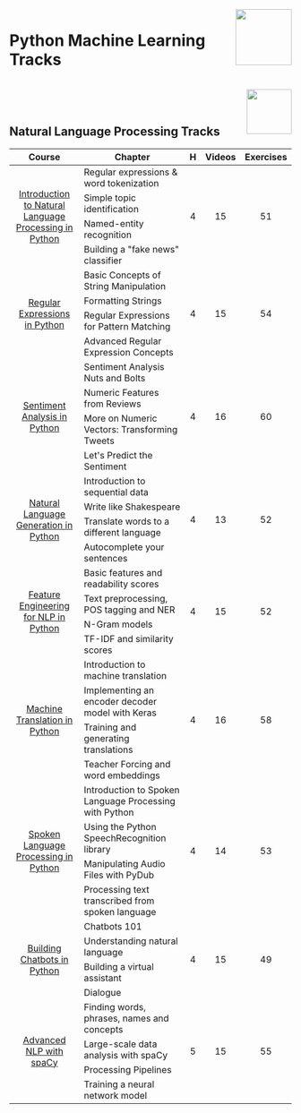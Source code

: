 <img align="right" width="100" src="https://github.com/cs-MohamedAyman/eLearning-Platforms/DataCamp-Tracks/blob/master/org-logos/datacamp.jpg">

# Python Machine Learning Tracks

<br>
<img align="right" width="80" height="80" src="https://github.com/cs-MohamedAyman/eLearning-Platforms/DataCamp-Tracks/blob/master/org-logos/python.jpg">
<br><br>

## Natural Language Processing Tracks

<table>
    <thead>
        <tr>
            <th width="40%">Course</th>
            <th width="60%">Chapter</th>
            <th>H</th>
            <th>Videos</th>
            <th>Exercises</th>
        </tr>
    </thead>
    <tbody>
            <tr>
                <td rowspan=4 align=center>
<a href="https://learn.datacamp.com/courses/introduction-to-natural-language-processing-in-python">Introduction to Natural Language Processing in Python</a><br>
                <td align="left">Regular expressions & word tokenization</td>
                <td rowspan=4 align="center">4</td>
                <td rowspan=4 align="center">15</td>
                <td rowspan=4 align="center">51</td>
                </td>
            </tr>
            <tr>
                <td align="left">Simple topic identification</td>
            </tr>
            <tr>
                <td align="left">Named-entity recognition</td>
            </tr>
            <tr>
                <td align="left">Building a "fake news" classifier</td>
            </tr>
            <tr>
                <td rowspan=4 align=center>
<a href="https://learn.datacamp.com/courses/regular-expressions-in-python">Regular Expressions in Python</a><br>
                <td align="left">Basic Concepts of String Manipulation</td>
                <td rowspan=4 align="center">4</td>
                <td rowspan=4 align="center">15</td>
                <td rowspan=4 align="center">54</td>
                </td>
            </tr>
            <tr>
                <td align="left">Formatting Strings</td>
            </tr>
            <tr>
                <td align="left">Regular Expressions for Pattern Matching</td>
            </tr>
            <tr>
                <td align="left">Advanced Regular Expression Concepts</td>
            </tr>
            <tr>
                <td rowspan=4 align=center>
<a href="https://learn.datacamp.com/courses/sentiment-analysis-in-python">Sentiment Analysis in Python</a><br>
                <td align="left">Sentiment Analysis Nuts and Bolts</td>
                <td rowspan=4 align="center">4</td>
                <td rowspan=4 align="center">16</td>
                <td rowspan=4 align="center">60</td>
                </td>
            </tr>
            <tr>
                <td align="left">Numeric Features from Reviews</td>
            </tr>
            <tr>
                <td align="left">More on Numeric Vectors: Transforming Tweets</td>
            </tr>
            <tr>
                <td align="left">Let's Predict the Sentiment</td>
            </tr>
            <tr>
                <td rowspan=4 align=center>
<a href="https://learn.datacamp.com/courses/natural-language-generation-in-python">Natural Language Generation in Python</a><br>
                <td align="left">Introduction to sequential data</td>
                <td rowspan=4 align="center">4</td>
                <td rowspan=4 align="center">13</td>
                <td rowspan=4 align="center">52</td>
                </td>
            </tr>
            <tr>
                <td align="left">Write like Shakespeare</td>
            </tr>
            <tr>
                <td align="left">Translate words to a different language</td>
            </tr>
            <tr>
                <td align="left">Autocomplete your sentences</td>
            </tr>
            <tr>
                <td rowspan=4 align=center>
<a href="https://learn.datacamp.com/courses/feature-engineering-for-nlp-in-python">Feature Engineering for NLP in Python</a><br>
                <td align="left">Basic features and readability scores</td>
                <td rowspan=4 align="center">4</td>
                <td rowspan=4 align="center">15</td>
                <td rowspan=4 align="center">52</td>
                </td>
            </tr>
            <tr>
                <td align="left">Text preprocessing, POS tagging and NER</td>
            </tr>
            <tr>
                <td align="left">N-Gram models</td>
            </tr>
            <tr>
                <td align="left">TF-IDF and similarity scores</td>
            </tr>
            <tr>
                <td rowspan=4 align=center>
<a href="https://learn.datacamp.com/courses/machine-translation-in-python">Machine Translation in Python</a><br>
                <td align="left">Introduction to machine translation</td>
                <td rowspan=4 align="center">4</td>
                <td rowspan=4 align="center">16</td>
                <td rowspan=4 align="center">58</td>
                </td>
            </tr>
            <tr>
                <td align="left">Implementing an encoder decoder model with Keras</td>
            </tr>
            <tr>
                <td align="left">Training and generating translations</td>
            </tr>
            <tr>
                <td align="left">Teacher Forcing and word embeddings</td>
            </tr>
            <tr>
                <td rowspan=4 align=center>
<a href="https://learn.datacamp.com/courses/spoken-language-processing-in-python">Spoken Language Processing in Python</a><br>
                <td align="left">Introduction to Spoken Language Processing with Python</td>
                <td rowspan=4 align="center">4</td>
                <td rowspan=4 align="center">14</td>
                <td rowspan=4 align="center">53</td>
                </td>
            </tr>
            <tr>
                <td align="left">Using the Python SpeechRecognition library</td>
            </tr>
            <tr>
                <td align="left">Manipulating Audio Files with PyDub</td>
            </tr>
            <tr>
                <td align="left">Processing text transcribed from spoken language</td>
            </tr>
            <tr>
                <td rowspan=4 align=center>
<a href="https://learn.datacamp.com/courses/building-chatbots-in-python">Building Chatbots in Python</a><br>
                <td align="left">Chatbots 101</td>
                <td rowspan=4 align="center">4</td>
                <td rowspan=4 align="center">15</td>
                <td rowspan=4 align="center">49</td>
                </td>
            </tr>
            <tr>
                <td align="left">Understanding natural language</td>
            </tr>
            <tr>
                <td align="left">Building a virtual assistant</td>
            </tr>
            <tr>
                <td align="left">Dialogue</td>
            </tr>
            <tr>
                <td rowspan=4 align=center>
<a href="https://learn.datacamp.com/courses/advanced-nlp-with-spacy">Advanced NLP with spaCy</a><br>
                <td align="left">Finding words, phrases, names and concepts</td>
                <td rowspan=4 align="center">5</td>
                <td rowspan=4 align="center">15</td>
                <td rowspan=4 align="center">55</td>
                </td>
            </tr>
            <tr>
                <td align="left">Large-scale data analysis with spaCy</td>
            </tr>
            <tr>
                <td align="left">Processing Pipelines</td>
            </tr>
            <tr>
                <td align="left">Training a neural network model</td>
            </tr>
    </tbody>
</table>

